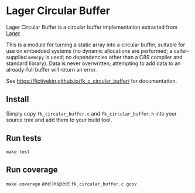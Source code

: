 # Lager Circular Buffer

Lager Circular Buffer is a circular buffer implementation extracted from [Lager](https://lagerdata.com)

This is a module for turning a static array into a circular buffer, suitable for use on embedded systems (no dynamic allocations are performed; a caller-supplied `memcpy` is used; no dependencies other than a C89 compiler and standard library). Data is never overwritten; attempting to add data to an already-full buffer will return an error.

See <https://fictivekin.github.io/fk_c_circular_buffer/> for documentation.

## Install
Simply copy `fk_circular_buffer.c` and `fk_circular_buffer.h` into your source tree and add them to your build tool.

## Run tests
`make test`

## Run coverage
`make coverage` and inspect `fk_circular_buffer.c.gcov`
